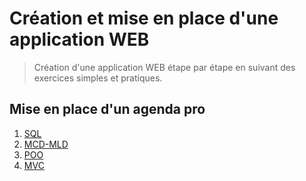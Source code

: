 # Création et mise en place d'une application WEB

> Création d'une application WEB étape par étape en suivant des exercices simples et pratiques.

## Mise en place d'un agenda pro

1. [SQL](https://gitlab.ecole-e2n.fr/AnousoneM/dot-net/tree/master/partie-3-web-app/sql/)
2. [MCD-MLD](https://gitlab.ecole-e2n.fr/AnousoneM/dot-net/tree/master/partie-3-web-app/mcd-mld/)
3. [POO](https://gitlab.ecole-e2n.fr/AnousoneM/dot-net/tree/master/partie-3-web-app/poo/)
3. [MVC](https://gitlab.ecole-e2n.fr/AnousoneM/dot-net/tree/master/partie-3-web-app/mvc/)
